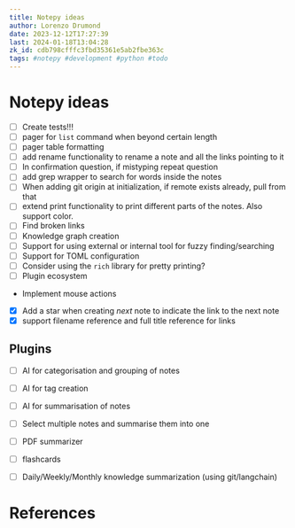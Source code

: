 ```yaml
---
title: Notepy ideas
author: Lorenzo Drumond
date: 2023-12-12T17:27:39
last: 2024-01-18T13:04:28
zk_id: cdb798cfffc3fbd35361e5ab2fbe363c
tags: #notepy #development #python #todo
---
```



# Notepy ideas

- [ ] Create tests!!!
- [ ] pager for `list` command when beyond certain length
- [ ] pager table formatting
- [ ] add rename functionality to rename a note and all the links pointing to it
- [ ] In confirmation question, if mistyping repeat question
- [ ] add grep wrapper to search for words inside the notes
- [ ] When adding git origin at initialization, if remote exists already, pull from that
- [ ] extend print functionality to print different parts of the notes. Also support color.
- [ ] Find broken links
- [ ] Knowledge graph creation
- [ ] Support for using external or internal tool for fuzzy finding/searching
- [ ] Support for TOML configuration
- [ ] Consider using the `rich` library for pretty printing?
- [ ] Plugin ecosystem
- Implement mouse actions
- [x] Add a star when creating _next_ note to indicate the link to the next note
- [x] support filename reference and full title reference for links

## Plugins
- [ ] AI for categorisation and grouping of notes
- [ ] AI for tag creation
- [ ] AI for summarisation of notes
- [ ] Select multiple notes and summarise them into one
- [ ] PDF summarizer
- [ ] flashcards
- [ ] Daily/Weekly/Monthly knowledge summarization (using git/langchain)


# References

